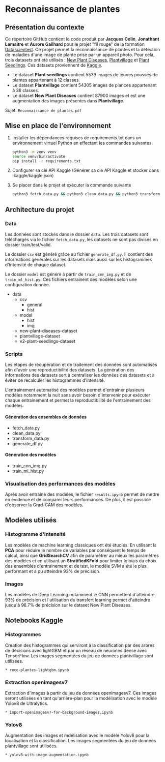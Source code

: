 # Reconnaissance de plantes

## Présentation du contexte

Ce répertoire GitHub contient le code produit par **Jacques Colin**, **Jonathant Lemaitre** et **Aurore Gailhard** pour le projet "fil rouge" de la formation [Datascientest](https://datascientest.com/formation-data-scientist). Ce projet permet la reconnaissance de plantes et la détection de maladies d'une image de plante prise par un appareil photo.
Pour cela, trois datasets ont été utilisés : [New Plant Diseases](https://www.kaggle.com/datasets/vipoooool/new-plant-diseases-dataset), [Plantvillage](https://www.kaggle.com/datasets/abdallahalidev/plantvillage-dataset) et [Plant Seedlings](https://www.kaggle.com/datasets/vbookshelf/v2-plant-seedlings-dataset). Ces datasets proviennent de [Kaggle](https://www.kaggle.com/).

* Le dataset **Plant seedlings** contient 5539 images de jeunes pousses de plantes appartenant à 12 classes.
* Le dataset **Plantvillage** contient 54305 images de plances appartenant à 38 classes.
* Le dataset **New Plant Diseases** contient 87900 images et est une augmentation des images présentes dans **Plantvillage**.

Sujet: `Reconnaissance de plantes.pdf`

## Mise en place de l'environnement

1. Installer les dépendances requises de requirements.txt dans un environnement virtuel Python en effectant les commandes suivantes:

    ```bash
    python3 -m venv venv
    source venv/bin/activate
    pip install -r requirements.txt
    ```

2. Configurer sa clé API Kaggle (Générer sa clé API Kaggle et stocker dans .kaggle/kaggle.json)

3. Se placer dans le projet et exécuter la commande suivante

    ```bash
    python3 fetch_data.py && python3 clean_data.py && python3 transform_data.py && python3 generate_df.py
    ```

## Architecture du projet

### Data

Les données sont stockés dans le dossier `data`. Les trois datasets sont téléchargés via le fichier `fetch_data.py`, les datasets ne sont pas divisés en dossier train/test/valid.

Le dossier `csv` est généré grâce au fichier `generate_df.py`. Il contient des informations générales sur les datasets mais aussi sur les histogrammes d'intensité de chaque dataset.

Le dossier `model` est généré à partir de `train_cnn_img.py` et de `train_ml_hist.py`. Ces fichiers entrainent des modèles selon une configuration donnée.

* data
  * csv
    * general
    * hist
  * model
    * hist
    * img
  * new-plant-diseases-dataset
  * plantvillage-dataset
  * v2-plant-seedlings-dataset

### Scripts

Les étapes de récupération et de traitement des données sont automatisés afin d'avoir une reproductibilité des datasets. La génération des informations des datasets sert à centraliser les données des datasets et à éviter de recalculer les histogrammes d'intensité.

L'entrainement automatisé des modèles permet d'entrainer plusieurs modèles notamment la nuit sans avoir besoin d'intervenir pour exécuter chaque entrainement et permet la reproductibilité de l'entrainement des modèles.

#### Génération des ensembles de données

* fetch_data.py
* clean_data.py
* transform_data.py
* generate_df.py

#### Génération des modèles

* train_cnn_img.py
* train_ml_hist.py

### Visualisation des performances des modèles

Après avoir entrainé des modèles, le fichier `results.ipynb` permet de mettre en évidence et de comparer leurs performances. De plus, il est possible d'observer la Grad-CAM des modèles.

## Modèles utilisés

### Histogramme d'intensité

Les modèles de machine learning classiques ont été étudiés. En utilisant la **PCA** pour réduire le nombre de variables par conséquent le temps de calcul, ainsi que **GridSearchCV** afin de paramètrer au mieux les paramètres des modèles et en utilisant un **StratifiedKFold** pour limiter le biais du choix des ensembles d'entrainement et de test, le modèle SVM a été le plus performant et a pu atteindre 93% de précision.

### Images

Les modèles de Deep Learning notamment le CNN permettent d'atteindre 93% de précision et l'utilisation du transfert learning permet d'atteindre jusqu'à 98.7% de précision sur le dataset New Plant Diseases.

## Notebooks Kaggle
### Histogrammes
Creation des histogrammes qui serviront à la classification par des arbres de décisions avec lightGBM et par un réseau de neurones dense avec TensorFlow.
Les images segmentées du jeu de données plantvillage sont utilisées.

    * reco-plantes-lightgbm.ipynb

### Extraction openimagesv7
Extraction d'images à partir du jeu de données openimagesv7. Ces images seront utilisées en tant qu'arrière-plan pour la modélisation avec le modèle Yolov8 de Ultralytics.

    * import-openimagesv7-for-background-images.ipynb

### Yolov8
Augmentation des images et mdélisation avec le modèle Yolov8 pour la localisation et la classification. Les images segmentées du jeu de données plantvillage sont utilisées.

    * yolov8-with-image-augmentation.ipynb
